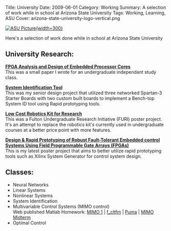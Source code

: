 Title: University
Date: 2009-06-01 
Category: Working
Summary: A selection of work while in school at Arizona State University 
Tags: Working, Learning, ASU
Cover: arizona-state-university-logo-vertical.png 

[![ASU Picture]({attach}arizona-state-university-logo-vertical.png "ASU"){width=300}](https://www.asu.edu)

Here's a selection of work done while in school at Arizona State University 

## University Research:

[**FPGA Analysis and Design of Embedded Processor Cores**]({attach}0_FPGAcore_Report5.pdf)  
This was a small paper I wrote for an undergraduate independant study class.

[**System Identification Tool**]({attach}FinalReport_SysId.pdf)  
This was my senior design project that utilized three networked Spartan-3 Starter Boards with two custom built boards to implement a Bench-top System ID tool using Rapid prototyping tools.

[**Low Cost Robotics Kit for Research**]({attach}FURI_poster.pdf)  
This was a Fulton Undergraduate Research Initiative (FURI) poster project. It's an attempt to replace the robotics kit's currently used in undergraduate courses at a better price point with more features.

[**Design & Rapid Prototyping of Robust Fault-Tolerant Embedded control Systems Using Field Programmable Gate Arrays (FPGAs)**]({attach}Rapid_Poster_v2.pdf)  
This is my latest poster project that aims to better utilize rapid prototyping tools such as Xilinx System Generator for control system design.

## Classes:  
- Neural Networks
- Linear Systems
- Nonlinear Systems
- System Identification
- Multivariable Control Systems (MIMO control)  
   Web published Matlab Homework: [MIMO 1]({static}/static/MIMO/HW1.html) | [f_cltfm]({static}/static/MIMO/f_CLTFM.html) | [Puma]({static}/static/MIMO/puma560_jose.html) | [MIMO Midterm]({static}/static/MIMO/Midterm.html)  
- Optimal Control


